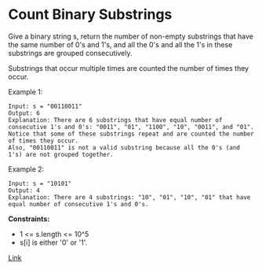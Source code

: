 # Count Binary Substrings

Give a binary string s, return the number of non-empty substrings that have the same number of 0's and 1's, and all the
0's and all the 1's in these substrings are grouped consecutively.

Substrings that occur multiple times are counted the number of times they occur.

Example 1:

```
Input: s = "00110011"
Output: 6
Explanation: There are 6 substrings that have equal number of consecutive 1's and 0's: "0011", "01", "1100", "10", "0011", and "01".
Notice that some of these substrings repeat and are counted the number of times they occur.
Also, "00110011" is not a valid substring because all the 0's (and 1's) are not grouped together.
```

Example 2:

```
Input: s = "10101"
Output: 4
Explanation: There are 4 substrings: "10", "01", "10", "01" that have equal number of consecutive 1's and 0's.
```

**Constraints:**

- 1 <= s.length <= 10^5
- s[i] is either '0' or '1'.

[Link](https://leetcode.com/problems/count-binary-substrings/)